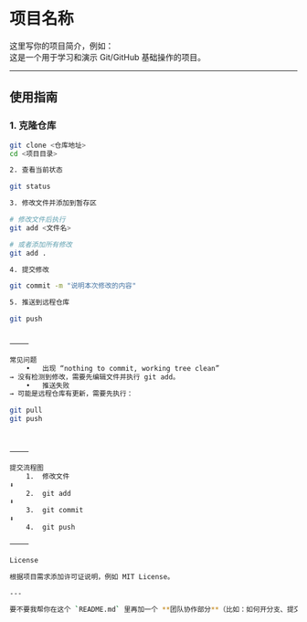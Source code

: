 # 项目名称

这里写你的项目简介，例如：  
这是一个用于学习和演示 Git/GitHub 基础操作的项目。

---

## 使用指南

### 1. 克隆仓库
```bash
git clone <仓库地址>
cd <项目目录>

2. 查看当前状态

git status

3. 修改文件并添加到暂存区

# 修改文件后执行
git add <文件名>

# 或者添加所有修改
git add .

4. 提交修改

git commit -m "说明本次修改的内容"

5. 推送到远程仓库

git push


⸻

常见问题
	•	出现 “nothing to commit, working tree clean”
→ 没有检测到修改，需要先编辑文件并执行 git add。
	•	推送失败
→ 可能是远程仓库有更新，需要先执行：

git pull
git push



⸻

提交流程图
	1.	修改文件
⬇
	2.	git add
⬇
	3.	git commit
⬇
	4.	git push

⸻

License

根据项目需求添加许可证说明，例如 MIT License。

---

要不要我帮你在这个 `README.md` 里再加一个 **团队协作部分**（比如：如何开分支、提交 PR），这样更适合多人项目？
